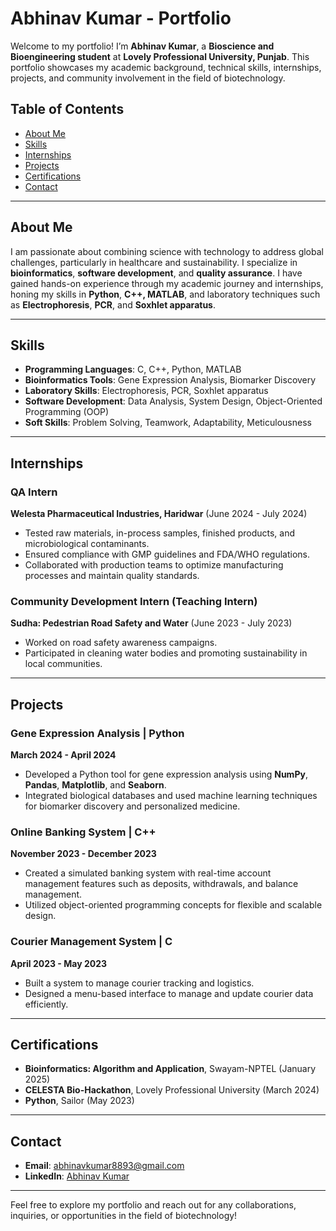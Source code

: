 # Abhinav Kumar - Portfolio

Welcome to my portfolio! I’m **Abhinav Kumar**, a **Bioscience and Bioengineering student** at **Lovely Professional University, Punjab**. This portfolio showcases my academic background, technical skills, internships, projects, and community involvement in the field of biotechnology.

## Table of Contents
- [About Me](#about-me)
- [Skills](#skills)
- [Internships](#internships)
- [Projects](#projects)
- [Certifications](#certifications)
- [Contact](#contact)

---

## About Me

I am passionate about combining science with technology to address global challenges, particularly in healthcare and sustainability. I specialize in **bioinformatics**, **software development**, and **quality assurance**. I have gained hands-on experience through my academic journey and internships, honing my skills in **Python**, **C++, MATLAB**, and laboratory techniques such as **Electrophoresis**, **PCR**, and **Soxhlet apparatus**.

---

## Skills

- **Programming Languages**: C, C++, Python, MATLAB
- **Bioinformatics Tools**: Gene Expression Analysis, Biomarker Discovery
- **Laboratory Skills**: Electrophoresis, PCR, Soxhlet apparatus
- **Software Development**: Data Analysis, System Design, Object-Oriented Programming (OOP)
- **Soft Skills**: Problem Solving, Teamwork, Adaptability, Meticulousness

---

## Internships

### QA Intern  
**Welesta Pharmaceutical Industries, Haridwar** (June 2024 - July 2024)  
- Tested raw materials, in-process samples, finished products, and microbiological contaminants.  
- Ensured compliance with GMP guidelines and FDA/WHO regulations.  
- Collaborated with production teams to optimize manufacturing processes and maintain quality standards.

### Community Development Intern (Teaching Intern)  
**Sudha: Pedestrian Road Safety and Water** (June 2023 - July 2023)  
- Worked on road safety awareness campaigns.  
- Participated in cleaning water bodies and promoting sustainability in local communities.

---

## Projects

### Gene Expression Analysis | Python  
**March 2024 - April 2024**  
- Developed a Python tool for gene expression analysis using **NumPy**, **Pandas**, **Matplotlib**, and **Seaborn**.  
- Integrated biological databases and used machine learning techniques for biomarker discovery and personalized medicine.

### Online Banking System | C++  
**November 2023 - December 2023**  
- Created a simulated banking system with real-time account management features such as deposits, withdrawals, and balance management.  
- Utilized object-oriented programming concepts for flexible and scalable design.

### Courier Management System | C  
**April 2023 - May 2023**  
- Built a system to manage courier tracking and logistics.  
- Designed a menu-based interface to manage and update courier data efficiently.

---

## Certifications

- **Bioinformatics: Algorithm and Application**, Swayam-NPTEL (January 2025)
- **CELESTA Bio-Hackathon**, Lovely Professional University (March 2024)
- **Python**, Sailor (May 2023)

---

## Contact

- **Email**: [abhinavkumar8893@gmail.com](mailto:abhinavkumar8893@gmail.com)
- **LinkedIn**: [Abhinav Kumar](https://linkedin.com/in/abhinav-kumar-lpu)

---

Feel free to explore my portfolio and reach out for any collaborations, inquiries, or opportunities in the field of biotechnology!
